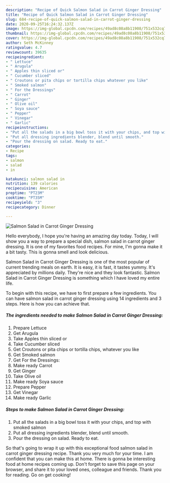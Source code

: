 ```yaml
---
description: "Recipe of Quick Salmon Salad in Carrot Ginger Dressing"
title: "Recipe of Quick Salmon Salad in Carrot Ginger Dressing"
slug: 684-recipe-of-quick-salmon-salad-in-carrot-ginger-dressing
date: 2020-09-25T16:24:32.137Z
image: https://img-global.cpcdn.com/recipes/49ad8c08a8b11908/751x532cq70/salmon-salad-in-carrot-ginger-dressing-recipe-main-photo.jpg
thumbnail: https://img-global.cpcdn.com/recipes/49ad8c08a8b11908/751x532cq70/salmon-salad-in-carrot-ginger-dressing-recipe-main-photo.jpg
cover: https://img-global.cpcdn.com/recipes/49ad8c08a8b11908/751x532cq70/salmon-salad-in-carrot-ginger-dressing-recipe-main-photo.jpg
author: Seth McKinney
ratingvalue: 4.7
reviewcount: 39635
recipeingredient:
- " Lettuce"
- " Arugula"
- " Apples thin sliced or"
- " Cucumber sliced"
- " Croutons or pita chips or tortilla chips whatever you like"
- " Smoked salmon"
- " For the Dressings"
- " Carrot"
- " Ginger"
- " Olive oil"
- " Soya sauce"
- " Pepper"
- " Vinegar"
- " Garlic"
recipeinstructions:
- "Put all the salads in a big bowl toss it with your chips, and top with smoked salmon"
- "Put all dressing ingredients blender, blend until smooth."
- "Pour the dressing on salad. Ready to eat."
categories:
- Recipe
tags:
- salmon
- salad
- in

katakunci: salmon salad in 
nutrition: 139 calories
recipecuisine: American
preptime: "PT23M"
cooktime: "PT35M"
recipeyield: "3"
recipecategory: Dinner

---
```



![Salmon Salad in Carrot Ginger Dressing](https://img-global.cpcdn.com/recipes/49ad8c08a8b11908/751x532cq70/salmon-salad-in-carrot-ginger-dressing-recipe-main-photo.jpg)

Hello everybody, I hope you're having an amazing day today. Today, I will show you a way to prepare a special dish, salmon salad in carrot ginger dressing. It is one of my favorites food recipes. For mine, I'm gonna make it a bit tasty. This is gonna smell and look delicious.

Salmon Salad in Carrot Ginger Dressing is one of the most popular of current trending meals on earth. It is easy, it is fast, it tastes yummy. It's appreciated by millions daily. They're nice and they look fantastic. Salmon Salad in Carrot Ginger Dressing is something which I have loved my entire life.




To begin with this recipe, we have to first prepare a few ingredients. You can have salmon salad in carrot ginger dressing using 14 ingredients and 3 steps. Here is how you can achieve that.

<!--inarticleads1-->

##### The ingredients needed to make Salmon Salad in Carrot Ginger Dressing:

1. Prepare  Lettuce
1. Get  Arugula
1. Take  Apples thin sliced or
1. Take  Cucumber sliced
1. Get  Croutons or pita chips or tortilla chips, whatever you like
1. Get  Smoked salmon
1. Get  For the Dressings:
1. Make ready  Carrot
1. Get  Ginger
1. Take  Olive oil
1. Make ready  Soya sauce
1. Prepare  Pepper
1. Get  Vinegar
1. Make ready  Garlic




<!--inarticleads2-->

##### Steps to make Salmon Salad in Carrot Ginger Dressing:

1. Put all the salads in a big bowl toss it with your chips, and top with smoked salmon
1. Put all dressing ingredients blender, blend until smooth.
1. Pour the dressing on salad. Ready to eat.




So that's going to wrap it up with this exceptional food salmon salad in carrot ginger dressing recipe. Thank you very much for your time. I am confident that you can make this at home. There is gonna be interesting food at home recipes coming up. Don't forget to save this page on your browser, and share it to your loved ones, colleague and friends. Thank you for reading. Go on get cooking!
